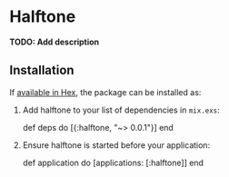 # Halftone

**TODO: Add description**

## Installation

If [available in Hex](https://hex.pm/docs/publish), the package can be installed as:

  1. Add halftone to your list of dependencies in `mix.exs`:

        def deps do
          [{:halftone, "~> 0.0.1"}]
        end

  2. Ensure halftone is started before your application:

        def application do
          [applications: [:halftone]]
        end

